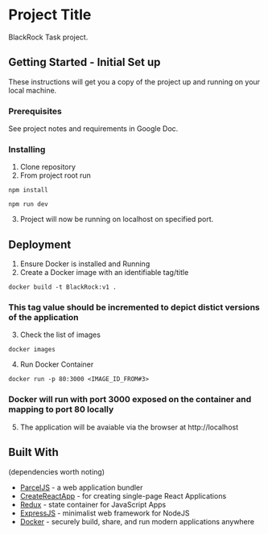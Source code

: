 # Project Title

BlackRock Task project.

## Getting Started - Initial Set up

These instructions will get you a copy of the project up and running on your local machine.

### Prerequisites

See project notes and requirements in Google Doc.


### Installing

1. Clone repository
2. From project root run
```
npm install
```
```
npm run dev
```
3. Project will now be running on localhost on specified port.


## Deployment

1. Ensure Docker is installed and Running
2. Create a Docker image with an identifiable tag/title
``` 
docker build -t BlackRock:v1 .
```
### This tag value should be incremented to depict distict versions of the application

3. Check the list of images
```
docker images
```
4. Run Docker Container
```
docker run -p 80:3000 <IMAGE_ID_FROM#3>
```
### Docker will run with port 3000 exposed on the container and mapping to port 80 locally

5. The application will be avaiable via the browser at http://localhost



## Built With
(dependencies worth noting)

* [ParcelJS](https://parceljs.org) - a web application bundler
* [CreateReactApp](https://create-react-app.dev/) - for creating single-page React Applications
* [Redux](https://redux.js.org/) - state container for JavaScript Apps
* [ExpressJS](https://expressjs.com/) - minimalist web framework for NodeJS
* [Docker](https://www.docker.com/) - securely build, share, and run modern applications anywhere

